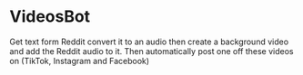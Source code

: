 # VideosBot
Get text form Reddit convert it to an audio then create a background video and add the Reddit audio to it. Then automatically post one off these videos on (TikTok, Instagram and Facebook)
